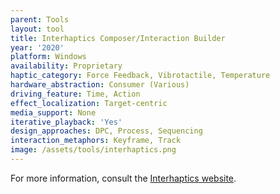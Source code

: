 ```yaml
---
parent: Tools
layout: tool
title: Interhaptics Composer/Interaction Builder
year: '2020'
platform: Windows
availability: Proprietary
haptic_category: Force Feedback, Vibrotactile, Temperature
hardware_abstraction: Consumer (Various)
driving_feature: Time, Action
effect_localization: Target-centric
media_support: None
iterative_playback: 'Yes'
design_approaches: DPC, Process, Sequencing
interaction_metaphors: Keyframe, Track
image: /assets/tools/interhaptics.png
---
```

For more information, consult the [Interhaptics website](https://www.interhaptics.com/).
